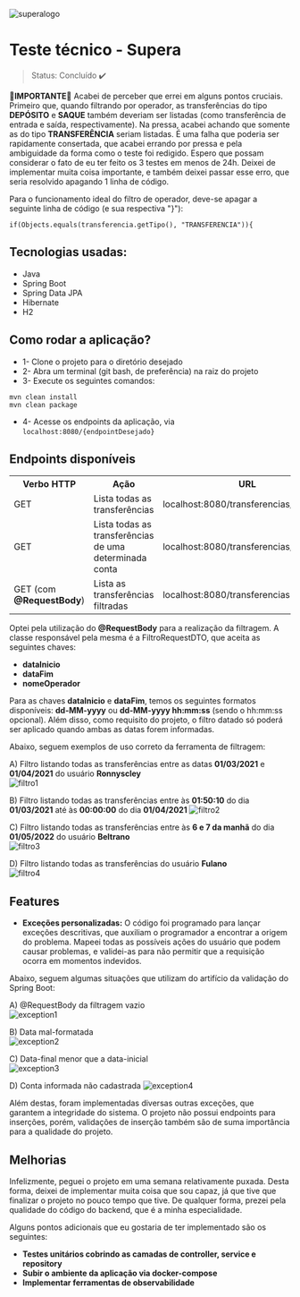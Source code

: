 ![superalogo](https://user-images.githubusercontent.com/80921933/168400494-46bfa545-764e-494c-aa71-7ea101a09923.png)
# Teste técnico - Supera 

>Status: Concluído ✔️

🚨<b>IMPORTANTE</b>🚨 Acabei de perceber que errei em alguns pontos cruciais. Primeiro que, quando filtrando por operador, as transferências do tipo <b>DEPÓSITO</b> e <b>SAQUE</b> também deveriam ser listadas (como transferência de entrada e saída, respectivamente). Na pressa, acabei achando que somente as do tipo <b>TRANSFERÊNCIA</b> seriam listadas. É uma falha que poderia ser rapidamente consertada, que acabei errando por pressa e pela ambiguidade da forma como o teste foi redigido. Espero que possam considerar o fato de eu ter feito os 3 testes em menos de 24h. Deixei de implementar muita coisa importante, e também deixei passar esse erro, que seria resolvido apagando 1 linha de código.

Para o funcionamento ideal do filtro de operador, deve-se apagar a seguinte linha de código (e sua respectiva "}"):
```
if(Objects.equals(transferencia.getTipo(), "TRANSFERENCIA")){
```
## Tecnologias usadas:

+ Java
+ Spring Boot
+ Spring Data JPA
+ Hibernate
+ H2

## Como rodar a aplicação?

+ 1- Clone o projeto para o diretório desejado
+ 2- Abra um terminal (git bash, de preferência) na raiz do projeto
+ 3- Execute os seguintes comandos:

```
mvn clean install
mvn clean package
```

+ 4- Acesse os endpoints da aplicação, via `localhost:8080/{endpointDesejado}`

## Endpoints disponíveis

<table>
  <tr>
    <th>Verbo HTTP</th>
    <th>Ação</th>
    <th>URL</th>
  </tr>
  <tr>
    <td>GET</td>
    <td>Lista todas as transferências</td>
    <td>localhost:8080/transferencias/all</td>
  </tr>
  <tr>
    <td>GET</td>
    <td>Lista todas as transferências de uma determinada conta</td>
    <td>localhost:8080/transferencias/[contaId]</td>
  </tr>
  <tr>
    <td>GET (com <b>@RequestBody</b>)</td>
    <td>Lista as transferências filtradas</td>
    <td>localhost:8080/transferencias</td>
  </tr>
</table>

Optei pela utilização do <b>@RequestBody</b> para a realização da filtragem. A classe responsável pela mesma é a FiltroRequestDTO, que aceita as seguintes chaves:

+ <b>dataInicio</b> <br>
+ <b>dataFim</b><br>
+ <b>nomeOperador</b><br> 

Para as chaves <b>dataInicio</b> e <b>dataFim</b>, temos os seguintes formatos disponíveis: <b>dd-MM-yyyy</b> ou <b>dd-MM-yyyy hh:mm:ss</b> (sendo o hh:mm:ss opcional). Além disso, como requisito do projeto, o filtro datado só poderá ser aplicado quando ambas as datas forem informadas.

Abaixo, seguem exemplos de uso correto da ferramenta de filtragem:

A) Filtro listando todas as transferências entre as datas <b>01/03/2021</b> e <b>01/04/2021</b> do usuário <b>Ronnyscley</b><br>
![filtro1](https://user-images.githubusercontent.com/80921933/168403139-0775094c-5b04-4db0-b59e-189cfa2c2d6b.png)


B) Filtro listando todas as transferências entre às <b>01:50:10</b> do dia <b>01/03/2021</b> até às <b>00:00:00</b> do dia <b>01/04/2021</b>
![filtro2](https://user-images.githubusercontent.com/80921933/168403259-a6c1dd98-86aa-4fdf-a3e9-b185faeaf5e4.png)

C) Filtro listando todas as transferências entre às <b>6 e 7 da manhã</b> do dia <b>01/05/2022</b> do usuário <b>Beltrano</b><br>
![filtro3](https://user-images.githubusercontent.com/80921933/168403614-068df3e4-5fdb-4280-b778-143bbebe31a4.png)

D) Filtro listando todas as transferências do usuário <b>Fulano</b><br>
![filtro4](https://user-images.githubusercontent.com/80921933/168403784-df07d3b2-74a8-46c0-bbc8-14b71d1b7b39.png)

## Features

+ <b>Exceções personalizadas:</b> O código foi programado para lançar exceções descritivas, que auxiliam o programador a encontrar a origem do problema. Mapeei todas as possíveis ações do usuário que podem causar problemas, e validei-as para não permitir que a requisição ocorra em momentos indevidos. 

Abaixo, seguem algumas situações que utilizam do artifício da validação do Spring Boot:

A) @RequestBody da filtragem vazio<br>
![exception1](https://user-images.githubusercontent.com/80921933/168404281-e2dcb5c3-2f29-4bd0-ac26-e68a8eace6c9.png)




B) Data mal-formatada<br>
![exception2](https://user-images.githubusercontent.com/80921933/168404554-34cffd80-4557-433c-81a5-af7ca2e13746.png)

C) Data-final menor que a data-inicial<br>
![exception3](https://user-images.githubusercontent.com/80921933/168404832-ea2f9efb-a28e-4a49-8de2-67a39d0cdb32.png)

D) Conta informada não cadastrada
![exception4](https://user-images.githubusercontent.com/80921933/168405067-95f54e4a-64ac-48b4-be7d-89734a9da71f.png)

Além destas, foram implementadas diversas outras exceções, que garantem a integridade do sistema. O projeto não possui endpoints para inserções, porém, validações de inserção também são de suma importância para a qualidade do projeto.



## Melhorias

Infelizmente, peguei o projeto em uma semana relativamente puxada. Desta forma, deixei de implementar muita coisa que sou capaz, já que tive que finalizar o projeto no pouco tempo que tive. De qualquer forma, prezei pela qualidade do código do backend, que é a minha especialidade.

Alguns pontos adicionais que eu gostaria de ter implementado são os seguintes:

+ <b>Testes unitários cobrindo as camadas de controller, service e repository</b>
+ <b>Subir o ambiente da aplicação via docker-compose</b>
+ <b>Implementar ferramentas de observabilidade</b>
